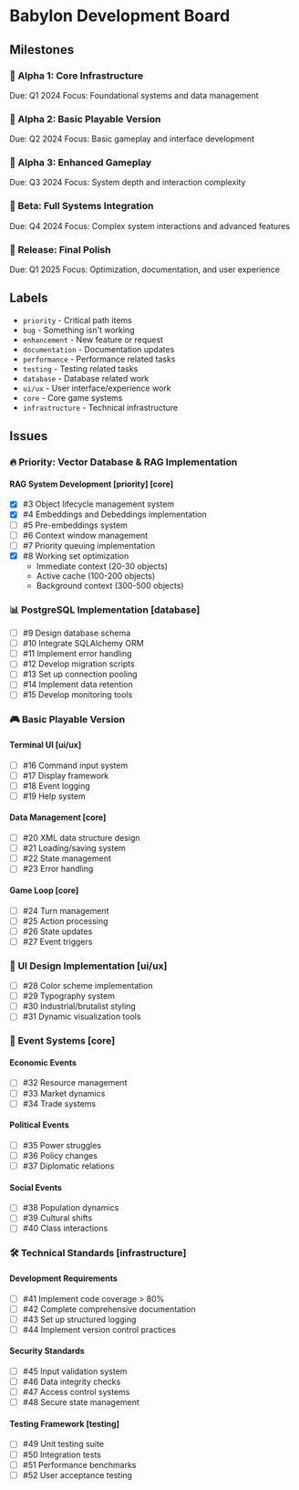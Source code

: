# Babylon Development Board

## Milestones

### 🎯 Alpha 1: Core Infrastructure
Due: Q1 2024
Focus: Foundational systems and data management

### 🎯 Alpha 2: Basic Playable Version
Due: Q2 2024
Focus: Basic gameplay and interface development

### 🎯 Alpha 3: Enhanced Gameplay
Due: Q3 2024
Focus: System depth and interaction complexity

### 🎯 Beta: Full Systems Integration
Due: Q4 2024
Focus: Complex system interactions and advanced features

### 🎯 Release: Final Polish
Due: Q1 2025
Focus: Optimization, documentation, and user experience

## Labels

- `priority` - Critical path items
- `bug` - Something isn't working
- `enhancement` - New feature or request
- `documentation` - Documentation updates
- `performance` - Performance related tasks
- `testing` - Testing related tasks
- `database` - Database related work
- `ui/ux` - User interface/experience work
- `core` - Core game systems
- `infrastructure` - Technical infrastructure

## Issues

### 🔥 Priority: Vector Database & RAG Implementation

#### RAG System Development [priority] [core]
- [x] #3 Object lifecycle management system
- [x] #4 Embeddings and Debeddings implementation
- [ ] #5 Pre-embeddings system
- [ ] #6 Context window management
- [ ] #7 Priority queuing implementation
- [x] #8 Working set optimization
  - Immediate context (20-30 objects)
  - Active cache (100-200 objects)
  - Background context (300-500 objects)

### 📊 PostgreSQL Implementation [database]

- [ ] #9 Design database schema
- [ ] #10 Integrate SQLAlchemy ORM
- [ ] #11 Implement error handling
- [ ] #12 Develop migration scripts
- [ ] #13 Set up connection pooling
- [ ] #14 Implement data retention
- [ ] #15 Develop monitoring tools

### 🎮 Basic Playable Version

#### Terminal UI [ui/ux]
- [ ] #16 Command input system
- [ ] #17 Display framework
- [ ] #18 Event logging
- [ ] #19 Help system

#### Data Management [core]
- [ ] #20 XML data structure design
- [ ] #21 Loading/saving system
- [ ] #22 State management
- [ ] #23 Error handling

#### Game Loop [core]
- [ ] #24 Turn management
- [ ] #25 Action processing
- [ ] #26 State updates
- [ ] #27 Event triggers

### 🎨 UI Design Implementation [ui/ux]

- [ ] #28 Color scheme implementation
- [ ] #29 Typography system
- [ ] #30 Industrial/brutalist styling
- [ ] #31 Dynamic visualization tools

### 🔄 Event Systems [core]

#### Economic Events
- [ ] #32 Resource management
- [ ] #33 Market dynamics
- [ ] #34 Trade systems

#### Political Events
- [ ] #35 Power struggles
- [ ] #36 Policy changes
- [ ] #37 Diplomatic relations

#### Social Events
- [ ] #38 Population dynamics
- [ ] #39 Cultural shifts
- [ ] #40 Class interactions

### 🛠 Technical Standards [infrastructure]

#### Development Requirements
- [ ] #41 Implement code coverage > 80%
- [ ] #42 Complete comprehensive documentation
- [ ] #43 Set up structured logging
- [ ] #44 Implement version control practices

#### Security Standards
- [ ] #45 Input validation system
- [ ] #46 Data integrity checks
- [ ] #47 Access control systems
- [ ] #48 Secure state management

#### Testing Framework [testing]
- [ ] #49 Unit testing suite
- [ ] #50 Integration tests
- [ ] #51 Performance benchmarks
- [ ] #52 User acceptance testing
